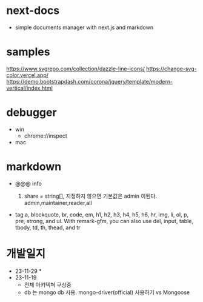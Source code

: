 # next-docs

* simple documents manager with next.js and markdown

# samples

https://www.svgrepo.com/collection/dazzle-line-icons/
https://change-svg-color.vercel.app/
https://demo.bootstrapdash.com/corona/jquery/template/modern-vertical/index.html


# debugger
* win
  - chrome://inspect
* mac

# markdown

* @@@ info
  1. share = string[], 지정하지 않으면 기본값은 admin 이된다.
     admin,maintainer,reader,all

* tag
  a, blockquote, br, code, em, h1, h2, h3, h4, h5, h6, hr, img, li, ol, p, pre, strong, and ul. With remark-gfm,
  you can
  also use del, input, table, tbody, td, th, thead, and tr

# 개발일지


* 23-11-29
  *
* 23-11-19
  - 전체 아키텍쳐 구상중
  - db 는 mongo db 사용. mongo-driver(official) 사용하기 vs Mongoose



